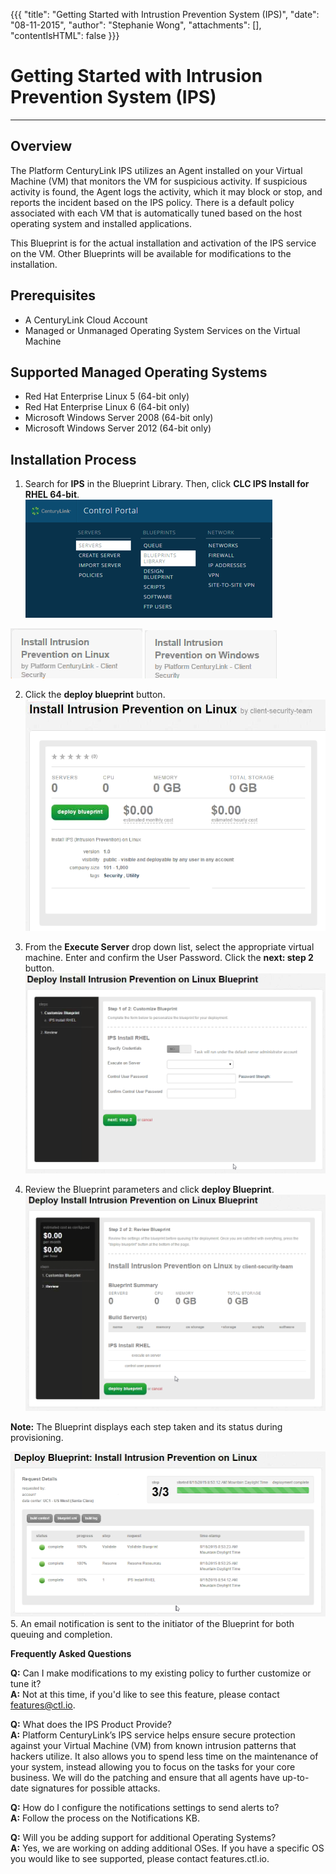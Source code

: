 {{{
  "title": "Getting Started with Intrustion Prevention System (IPS)",
  "date": "08-11-2015",
  "author": "Stephanie Wong",
  "attachments": [],
  "contentIsHTML": false
}}}

# Getting Started with Intrusion Prevention System (IPS)
_____________________________________________________________________________________________
## Overview
The Platform CenturyLink IPS utilizes an Agent installed on your Virtual Machine (VM) that monitors the VM for suspicious activity. If suspicious activity is found, the Agent logs the activity, which it may block or stop, and reports the incident based on the IPS policy. There is a default policy associated with each VM that is automatically tuned based on the host operating system and installed applications.

This Blueprint is for the actual installation and activation of the IPS service on the VM. Other Blueprints will be available for modifications to the installation.

## Prerequisites
* A CenturyLink Cloud Account
* Managed or Unmanaged Operating System Services on the Virtual Machine

## Supported Managed Operating Systems
* Red Hat Enterprise Linux 5 (64-bit only)
* Red Hat Enterprise Linux 6 (64-bit only)
* Microsoft Windows Server 2008 (64-bit only)
* Microsoft Windows Server 2012 (64-bit only)

## Installation Process

1. Search for **IPS** in the Blueprint Library. Then, click **CLC IPS Install for RHEL 64-bit**.
![Control Portal](../images/gettingIPS_controlportal.png)

![CLC IPS Install for RHEL 64-bit 2.png](../images/gettingIPS_rhel_blueprintname.png) ![CLC IPS Install for RHEL 64-bit 2.png](../images/gettingIPS_windows_blueprintname.png)

2. Click the **deploy blueprint** button.
 ![Configure Notifications RHEL](../images/gettingIPS_rhel_configure.png)

3. From the **Execute Server** drop down list, select the appropriate virtual machine.  Enter and confirm the User Password.  Click the **next: step 2** button.
![Configure Notifications RHEL Fields](../images/gettingIPS_rhel_blueprintfields.png)

4. Review the Blueprint parameters and click **deploy Blueprint**.
![Deploy Blueprint](../images/gettingIPS_rhel_deploy.png)

**Note:** The Blueprint displays each step taken and its status during provisioning.

 ![Status Log](../images/gettingIPS_rhel_logstatus.png)
5. An email notification is sent to the initiator of the Blueprint for both queuing and completion.

**Frequently Asked Questions**

**Q:** Can I make modifications to my existing policy to further customize or tune it?<br>
**A:** Not at this time, if you'd like to see this feature, please contact features@ctl.io.

**Q:** What does the IPS Product Provide?<br>
**A:** Platform CenturyLink’s IPS service helps ensure secure protection against your Virtual Machine (VM) from known intrusion patterns that hackers utilize. It also allows you to spend less time on the maintenance of your system, instead allowing you to focus on the tasks for your core business. We will do the patching and ensure that all agents have up-to-date signatures for possible attacks.

**Q:** How do I configure the notifications settings to send alerts to?<br>
**A:** Follow the process on the Notifications KB.

**Q:** Will you be adding support for additional Operating Systems?<br>
**A:** Yes, we are working on adding additional OSes. If you have a specific OS you would like to see supported, please contact features.ctl.io.
